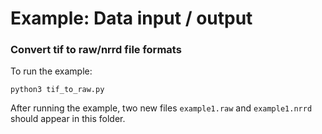 # Example: Data input / output

### Convert tif to raw/nrrd file formats

To run the example:
```
python3 tif_to_raw.py
```

After running the example, two new files `example1.raw` and `example1.nrrd` should appear in this folder.

